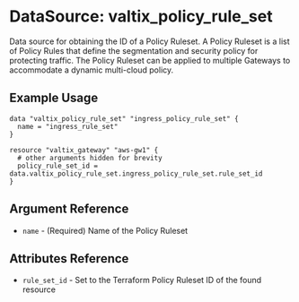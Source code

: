 # DataSource: valtix_policy_rule_set
Data source for obtaining the ID of a Policy Ruleset.  A Policy Ruleset is a list of Policy Rules that define the segmentation and security policy for protecting traffic.  The Policy Ruleset can be applied to multiple Gateways to accommodate a dynamic multi-cloud policy.

## Example Usage
```hcl
data "valtix_policy_rule_set" "ingress_policy_rule_set" {
  name = "ingress_rule_set"
}

resource "valtix_gateway" "aws-gw1" {
  # other arguments hidden for brevity
  policy_rule_set_id = data.valtix_policy_rule_set.ingress_policy_rule_set.rule_set_id
}
```

## Argument Reference
* `name` - (Required) Name of the Policy Ruleset

## Attributes Reference
* `rule_set_id` - Set to the Terraform Policy Ruleset ID of the found resource